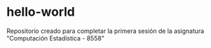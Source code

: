# hello-world
Repositorio creado para completar la primera sesión de la asignatura "Computación Estadística - 8558"
